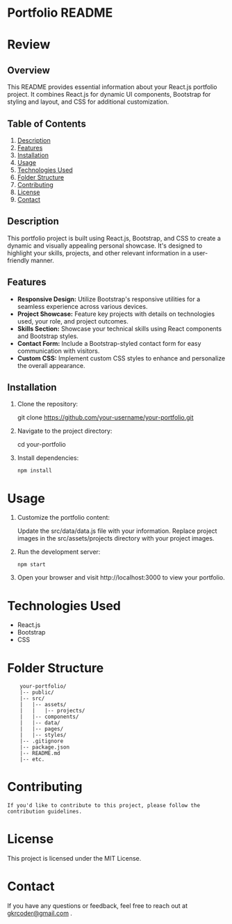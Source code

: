 # Portfolio README
# Review
## Overview

This README provides essential information about your React.js portfolio project. It combines React.js for dynamic UI components, Bootstrap for styling and layout, and CSS for additional customization.

## Table of Contents

1. [Description](#description)
2. [Features](#features)
3. [Installation](#installation)
4. [Usage](#usage)
5. [Technologies Used](#technologies-used)
6. [Folder Structure](#folder-structure)
7. [Contributing](#contributing)
8. [License](#license)
9. [Contact](#contact)

## Description

This portfolio project is built using React.js, Bootstrap, and CSS to create a dynamic and visually appealing personal showcase. It's designed to highlight your skills, projects, and other relevant information in a user-friendly manner.

## Features

- **Responsive Design:** Utilize Bootstrap's responsive utilities for a seamless experience across various devices.
- **Project Showcase:** Feature key projects with details on technologies used, your role, and project outcomes.
- **Skills Section:** Showcase your technical skills using React components and Bootstrap styles.
- **Contact Form:** Include a Bootstrap-styled contact form for easy communication with visitors.
- **Custom CSS:** Implement custom CSS styles to enhance and personalize the overall appearance.

## Installation

1. Clone the repository:

     git clone https://github.com/your-username/your-portfolio.git

2. Navigate to the project directory:

     cd your-portfolio

3. Install dependencies:

       npm install

# Usage
  1. Customize the portfolio content:

        Update the src/data/data.js file with your information.
        Replace project images in the src/assets/projects directory with your project images.

 2.  Run the development server:


         npm start

 3. Open your browser and visit http://localhost:3000 to view your portfolio.

 # Technologies Used
   * React.js
   * Bootstrap
   * CSS

# Folder Structure
    
        your-portfolio/
        |-- public/
        |-- src/
        |   |-- assets/
        |   |   |-- projects/
        |   |-- components/
        |   |-- data/
        |   |-- pages/
        |   |-- styles/
        |-- .gitignore
        |-- package.json
        |-- README.md
        |-- etc.

    
# Contributing
    If you'd like to contribute to this project, please follow the contribution guidelines.



# License
   This project is licensed under the MIT License.

# Contact
   If you have any questions or feedback, feel free to reach out at    gkrcoder@gmail.com .


